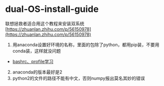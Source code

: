 # dual-OS-install-guide
联想拯救者适合用这个教程来安装双系统
[https://zhuanlan.zhihu.com/p/56150978](https://zhuanlan.zhihu.com/p/56150978)
1. 用anaconda设置好环境的名称，里面的包除了python，都用pip装，不要用conda装，这样就没问题
- [bashrc、profile学习](https://www.cnblogs.com/lanye/p/6149273.html)
2. anaconda的版本最好是2
3. python2的文件的路径不能有中文，否则numpy报出莫名其妙的错误
